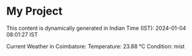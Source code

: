 # My Project

This content is dynamically generated in Indian Time (IST): 2024-01-04 08:01:27 IST


Current Weather in Coimbatore:
Temperature: 23.88 °C
Condition: mist
